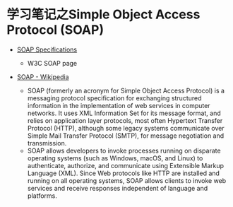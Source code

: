 # 学习笔记之Simple Object Access Protocol (SOAP)

* [SOAP Specifications](https://www.w3.org/TR/soap/)
  * W3C SOAP page

* [SOAP - Wikipedia](https://en.wikipedia.org/wiki/SOAP)
  * SOAP (formerly an acronym for Simple Object Access Protocol) is a messaging protocol specification for exchanging structured information in the implementation of web services in computer networks. It uses XML Information Set for its message format, and relies on application layer protocols, most often Hypertext Transfer Protocol (HTTP), although some legacy systems communicate over Simple Mail Transfer Protocol (SMTP), for message negotiation and transmission.
  * SOAP allows developers to invoke processes running on disparate operating systems (such as Windows, macOS, and Linux) to authenticate, authorize, and communicate using Extensible Markup Language (XML). Since Web protocols like HTTP are installed and running on all operating systems, SOAP allows clients to invoke web services and receive responses independent of language and platforms.
